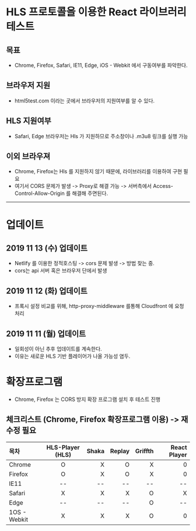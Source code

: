 # HLS 프로토콜을 이용한 React 라이브러리 테스트 

## 목표 
- Chrome, Firefox, Safari, IE11, Edge, iOS - Webkit 에서 구동여부를 파악한다. 

## 브라우저 지원 
- html5test.com 이라는 곳에서 브라우저의 지원여부를 알 수 있다.

## HLS 지원여부 
- Safari, Edge 브라우저는 Hls 가 지원하므로 주소창이나 .m3u8 링크를 실행 가능 

## 이외 브라우져 
- Chrome, Firefox는 Hls 를 지원하지 않기 때문에, 라이브러리를 이용하여 구현 필요
- 여기서 CORS 문제가 발생 -> Proxy로 해결 가능 -> 서버측에서 Access-Control-Allow-Origin 를 해결해 주면된다. 

---
# 업데이트 
## 2019 11 13 (수) 업데이트 
- Netlify 를 이용한 정적호스팅 -> cors 문제 발생 -> 방법 찾는 중.
- cors는 api 서버 혹은 브라우저 단에서 발생 

## 2019 11 12 (화) 업데이트
- 프록시 설정 비교를 위해, http-proxy-middleware 를통해 Cloudfront 에 요청 처리


## 2019 11 11 (월) 업데이트 
- 일회성이 아닌 추후 업데이트를 계속한다.
- 이유는 새로운 HLS 기반 플레이어가 나올 가능성 염두.

# 확장프로그램 
- Chrome, Firefox 는  CORS 방지 확장 프로그램 설치 후 테스트 진행 



## 체크리스트 (Chrome, Firefox 확장프로그램 이용) -> 재수정 필요
| 목차 | HLS-Player (HLS) | Shaka | Replay | Griffth | React Player  |
|:--------|:--------:|--------:|--------:|--------:|--------:|
| Chrome | O | X | O | X | 0 |
| Firefox | O | X | O |X | 0 |
| IE11 | -- | -- | -- | -- | -- |
| Safari | X | X | X | O | X |
| Edge | -- | -- | -- | O | -- |
| 1OS - Webkit | X | X | X | O | 0 |
